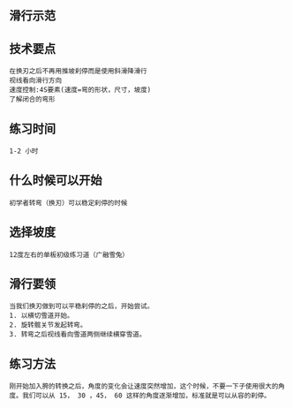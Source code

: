 ## 滑行示范

## 技术要点
    在换刃之后不再用推坡刹停而是使用斜滑降滑行
    视线看向滑行方向
    速度控制:4S要素(速度=弯的形状，尺寸，坡度)
    了解闭合的弯形

## 练习时间
    1-2 小时

## 什么时候可以开始
    初学者转弯（换刃）可以稳定刹停的时候

## 选择坡度
    12度左右的单板初级练习道（广融雪兔）    

## 滑行要领
    当我们换刃做到可以平稳刹停的之后，开始尝试。
    1. 以横切雪道开始。
    2. 旋转髋关节发起转弯。
    3. 转弯之后视线看向雪道两侧继续横穿雪道。

## 练习方法
    刚开始加入胯的转换之后，角度的变化会让速度突然增加，这个时候，不要一下子使用很大的角度。我们可以从 15， 30 ，45， 60 这样的角度逐渐增加，标准就是可以从容的刹停。